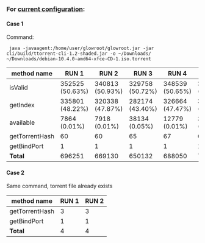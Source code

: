 ### For [current configuration](https://github.com/Deee92/journal/blob/master/notes/ttorrent.plugin.json):

#### Case 1

Command:

` java -javaagent:/home/user/glowroot/glowroot.jar -jar cli/build/ttorrent-cli-1.2-shaded.jar -o ~/Downloads/ ~/Downloads/debian-10.4.0-amd64-xfce-CD-1.iso.torrent`


method name    | RUN 1           | RUN 2           | RUN 3           | RUN 4           | RUN 5
-------------- | --------------- | --------------- | --------------- | --------------- | --------------- 
isValid        | 352525 (50.63%) | 340813 (50.93%) | 329758 (50.72%) | 348539 (50.65%) | 358744 (50.58%)
getIndex       | 335801 (48.22%) | 320338 (47.87%) | 282174 (43.40%) | 326664 (47.47%) | 316025 (44.56%)
available      | 7864 (0.01%)    | 7918 (0.01%)    | 38134 (0.05%)   | 12779 (0.01%)   | 34311 (0.04%)
getTorrentHash | 60              | 60              | 65              | 67              | 63
getBindPort    | 1               | 1               | 1               | 1               | 1
__Total__      | 696251          | 669130          | 650132          | 688050          | 709144

#### Case 2

Same command, torrent file already exists

method name    | RUN 1 | RUN 2
-------------- | ----- | ----
getTorrentHash | 3     | 3
getBindPort    | 1     | 1
__Total__      | 4     | 4

